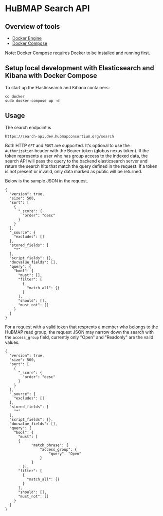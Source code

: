 # HuBMAP Search API

## Overview of tools

- [Docker Engine](https://docs.docker.com/install/)
- [Docker Compose](https://docs.docker.com/compose/install/)

Note: Docker Compose requires Docker to be installed and running first.

## Setup local development with Elasticsearch and Kibana with Docker Compose

To start up the Elasticsearch and Kibana containers:

```
cd docker
sudo docker-compose up -d
```
## Usage

The search endpoint is
````
https://search-api.dev.hubmapconsortium.org/search
````

Both HTTP `GET` and `POST` are supported. It's optional to use the `Authorization` header with the Bearer token (globus nexus token). If the token represents a user who has group access to the indexed data, the search API will pass the query to the backend elasticsearch server and return the search hits that match the query defined in the request. If a token is not present or invalid, only data marked as public will be returned.

Below is the sample JSON in the request. 

````
{
  "version": true,
  "size": 500,
  "sort": [
    {
      "_score": {
        "order": "desc"
      }
    }
  ],
  "_source": {
    "excludes": []
  },
  "stored_fields": [
    "*"
  ],
  "script_fields": {},
  "docvalue_fields": [],
  "query": {
    "bool": {
      "must": [],
      "filter": [
        {
          "match_all": {}
        }
      ],
      "should": [],
      "must_not": []
    }
  }
}
````

For a request with a valid token that resprents a member who belongs to the HuBMAP read group, the request JSON may narrow down the search with the `access_group` field, currently only "Open" and "Readonly" are the valid values.

````
{
  "version": true,
  "size": 500,
  "sort": [
    {
      "_score": {
        "order": "desc"
      }
    }
  ],
  "_source": {
    "excludes": []
  },
  "stored_fields": [
    "*"
  ],
  "script_fields": {},
  "docvalue_fields": [],
  "query": {
    "bool": {
      "must": [
      {
            "match_phrase": {
                "access_group": {
                    "query": "Open"
                }
            }
        }],
      "filter": [
        {
          "match_all": {}
        }
      ],
      "should": [],
      "must_not": []
    }
  }
}
````
